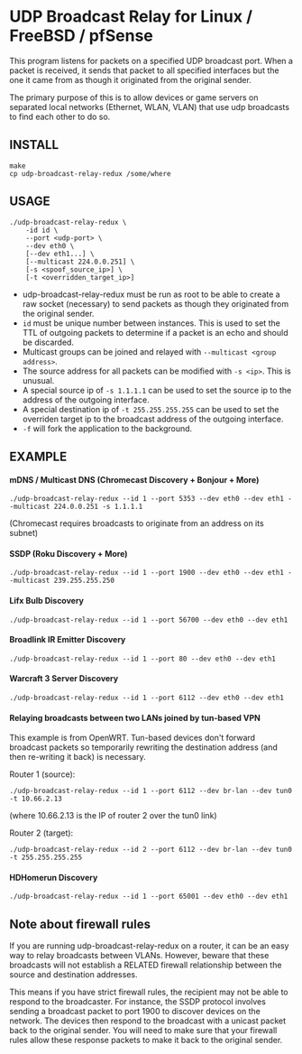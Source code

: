 UDP Broadcast Relay for Linux / FreeBSD / pfSense
==========================

This program listens for packets on a specified UDP broadcast port. When
a packet is received, it sends that packet to all specified interfaces
but the one it came from as though it originated from the original
sender.

The primary purpose of this is to allow devices or game servers on separated
local networks (Ethernet, WLAN, VLAN) that use udp broadcasts to find each
other to do so.

INSTALL
-------

    make
    cp udp-broadcast-relay-redux /some/where

USAGE
-----

```
./udp-broadcast-relay-redux \
    -id id \
    --port <udp-port> \
    --dev eth0 \
    [--dev eth1...] \
    [--multicast 224.0.0.251] \
    [-s <spoof_source_ip>] \
    [-t <overridden_target_ip>]
```

- udp-broadcast-relay-redux must be run as root to be able to create a raw
  socket (necessary) to send packets as though they originated from the
  original sender.
- `id` must be unique number between instances. This is used to set the TTL of
  outgoing packets to determine if a packet is an echo and should be discarded.
- Multicast groups can be joined and relayed with
  `--multicast <group address>`.
- The source address for all packets can be modified with `-s <ip>`. This
  is unusual.
- A special source ip of `-s 1.1.1.1` can be used to set the source ip
  to the address of the outgoing interface.
- A special destination ip of `-t 255.255.255.255` can be used to set the
  overriden target ip to the broadcast address of the outgoing interface.
- `-f` will fork the application to the background.

EXAMPLE
-------

#### mDNS / Multicast DNS (Chromecast Discovery + Bonjour + More)
`./udp-broadcast-relay-redux --id 1 --port 5353 --dev eth0 --dev eth1 --multicast 224.0.0.251 -s 1.1.1.1`

(Chromecast requires broadcasts to originate from an address on its subnet)

#### SSDP (Roku Discovery + More)
`./udp-broadcast-relay-redux --id 1 --port 1900 --dev eth0 --dev eth1 --multicast 239.255.255.250`

#### Lifx Bulb Discovery
`./udp-broadcast-relay-redux --id 1 --port 56700 --dev eth0 --dev eth1`

#### Broadlink IR Emitter Discovery
`./udp-broadcast-relay-redux --id 1 --port 80 --dev eth0 --dev eth1`

#### Warcraft 3 Server Discovery
`./udp-broadcast-relay-redux --id 1 --port 6112 --dev eth0 --dev eth1`

#### Relaying broadcasts between two LANs joined by tun-based VPN
This example is from OpenWRT. Tun-based devices don't forward broadcast packets
 so temporarily rewriting the destination address (and then re-writing it back)
 is necessary.

Router 1 (source):

`./udp-broadcast-relay-redux --id 1 --port 6112 --dev br-lan --dev tun0 -t 10.66.2.13`

(where 10.66.2.13 is the IP of router 2 over the tun0 link)

Router 2 (target):

`./udp-broadcast-relay-redux --id 2 --port 6112 --dev br-lan --dev tun0 -t 255.255.255.255`

#### HDHomerun Discovery
`./udp-broadcast-relay-redux --id 1 --port 65001 --dev eth0 --dev eth1`

Note about firewall rules
---

If you are running udp-broadcast-relay-redux on a router, it can be an easy
way to relay broadcasts between VLANs. However, beware that these broadcasts
will not establish a RELATED firewall relationship between the source and
destination addresses.

This means if you have strict firewall rules, the recipient may not be able
to respond to the broadcaster. For instance, the SSDP protocol involves
sending a broadcast packet to port 1900 to discover devices on the network.
The devices then respond to the broadcast with a unicast packet back to the
original sender. You will need to make sure that your firewall rules allow
these response packets to make it back to the original sender.

